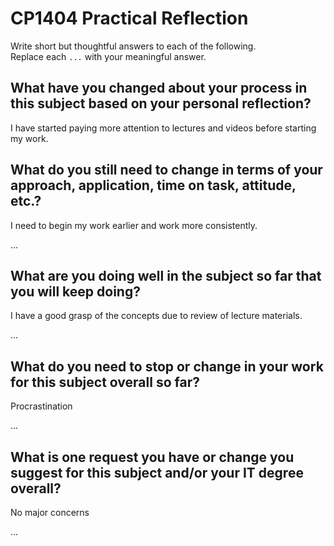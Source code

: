 # CP1404 Practical Reflection

Write short but thoughtful answers to each of the following.  
Replace each `...` with your meaningful answer.

## What have you changed about your process in this subject based on your personal reflection?
I have started paying more attention to lectures and videos before starting my work.

## What do you still need to change in terms of your approach, application, time on task, attitude, etc.?
I need to begin my work earlier and work more consistently.

...

## What are you doing well in the subject so far that you will keep doing?
I have a good grasp of the concepts due to review of lecture materials.

...

## What do you need to stop or change in your work for this subject overall so far?
Procrastination

...

## What is one request you have or change you suggest for this subject and/or your IT degree overall?
No major concerns

...
